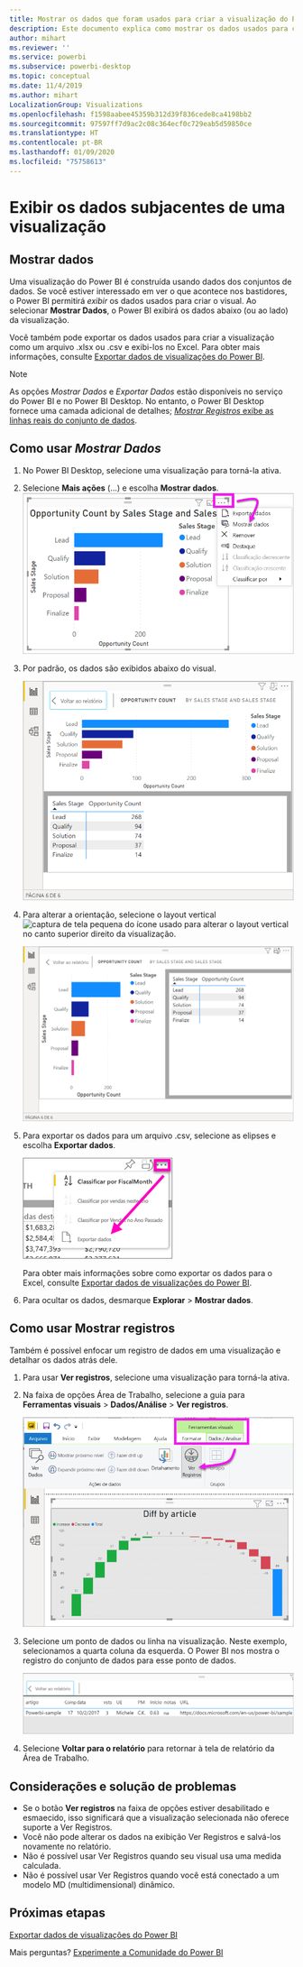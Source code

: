 ```yaml
---
title: Mostrar os dados que foram usados para criar a visualização do Power BI
description: Este documento explica como mostrar os dados usados para criar um visual no Power BI e como exportá-los para um arquivo .csv.
author: mihart
ms.reviewer: ''
ms.service: powerbi
ms.subservice: powerbi-desktop
ms.topic: conceptual
ms.date: 11/4/2019
ms.author: mihart
LocalizationGroup: Visualizations
ms.openlocfilehash: f1598aabee45359b312d39f836cede8ca4198bb2
ms.sourcegitcommit: 97597ff7d9ac2c08c364ecf0c729eab5d59850ce
ms.translationtype: HT
ms.contentlocale: pt-BR
ms.lasthandoff: 01/09/2020
ms.locfileid: "75758613"
---
```

# <a name="display-a-visualizations-underlying-data"></a>Exibir os dados subjacentes de uma visualização

## <a name="show-data"></a>Mostrar dados
Uma visualização do Power BI é construída usando dados dos conjuntos de dados. Se você estiver interessado em ver o que acontece nos bastidores, o Power BI permitirá *exibir* os dados usados para criar o visual. Ao selecionar **Mostrar Dados**, o Power BI exibirá os dados abaixo (ou ao lado) da visualização.

Você também pode exportar os dados usados para criar a visualização como um arquivo .xlsx ou .csv e exibi-los no Excel. Para obter mais informações, consulte [Exportar dados de visualizações do Power BI](power-bi-visualization-export-data.md).

> [!NOTE]
> As opções *Mostrar Dados* e *Exportar Dados* estão disponíveis no serviço do Power BI e no Power BI Desktop. No entanto, o Power BI Desktop fornece uma camada adicional de detalhes; [*Mostrar Registros* exibe as linhas reais do conjunto de dados](../desktop-see-data-see-records.md).
> 
> 

## <a name="using-show-data"></a>Como usar *Mostrar Dados* 
1. No Power BI Desktop, selecione uma visualização para torná-la ativa.

2. Selecione **Mais ações** (...) e escolha **Mostrar dados**. 
    ![exibir opção para Mostrar Dados](media/service-reports-show-data/power-bi-more-action.png)


3. Por padrão, os dados são exibidos abaixo do visual.
   
   ![exibição vertical do visual e de dados](media/service-reports-show-data/power-bi-show-data-below.png)

4. Para alterar a orientação, selecione o layout vertical ![captura de tela pequena do ícone usado para alterar o layout vertical](media/service-reports-show-data/power-bi-vertical-icon-new.png) no canto superior direito da visualização.
   
   ![exibição horizontal do visual e de dados](media/service-reports-show-data/power-bi-show-data-side.png)
5. Para exportar os dados para um arquivo .csv, selecione as elipses e escolha **Exportar dados**.
   
    ![selecionar Exportar dados](media/service-reports-show-data/power-bi-export-data-new.png)
   
    Para obter mais informações sobre como exportar os dados para o Excel, consulte [Exportar dados de visualizações do Power BI](power-bi-visualization-export-data.md).
6. Para ocultar os dados, desmarque **Explorar** > **Mostrar dados**.

## <a name="using-show-records"></a>Como usar Mostrar registros
Também é possível enfocar um registro de dados em uma visualização e detalhar os dados atrás dele. 

1. Para usar **Ver registros**, selecione uma visualização para torná-la ativa. 

2. Na faixa de opções Área de Trabalho, selecione a guia para **Ferramentas visuais** > **Dados/Análise** > **Ver registros**. 

    ![Captura de tela com Ver registros selecionado.](media/service-reports-show-data/power-bi-see-record.png)

3. Selecione um ponto de dados ou linha na visualização. Neste exemplo, selecionamos a quarta coluna da esquerda. O Power BI nos mostra o registro do conjunto de dados para esse ponto de dados.

    ![Captura de tela do único registro do conjunto de dados.](media/service-reports-show-data/power-bi-row.png)

4. Selecione **Voltar para o relatório** para retornar à tela de relatório da Área de Trabalho. 

## <a name="considerations-and-troubleshooting"></a>Considerações e solução de problemas

- Se o botão **Ver registros** na faixa de opções estiver desabilitado e esmaecido, isso significará que a visualização selecionada não oferece suporte a Ver Registros.
- Você não pode alterar os dados na exibição Ver Registros e salvá-los novamente no relatório.
- Não é possível usar Ver Registros quando seu visual usa uma medida calculada.
- Não é possível usar Ver Registros quando você está conectado a um modelo MD (multidimensional) dinâmico.  

## <a name="next-steps"></a>Próximas etapas
[Exportar dados de visualizações do Power BI](power-bi-visualization-export-data.md)    

Mais perguntas? [Experimente a Comunidade do Power BI](https://community.powerbi.com/)


